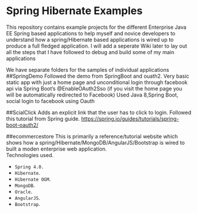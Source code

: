 # Spring Hibernate Examples
This repository contains example projects for the different Enterprise Java EE Spring based applications to help myself and novice developers to understand how a spring/Hibernate based applications is wired up to produce a full fledged application. I will add a seperate Wiki later to lay out all the steps that I have followed to debug and build some of my main applications

We have separate folders for the samples of individual applications
##SpringDemo
Followed the demo from SpringBoot and ouath2. Very basic static app with just a home page and unconditional login through facebook api via Spring Boot’s @EnableOAuth2Sso (if you visit the home page you will be automatically redirected to Facebook)
Used Java 8,Spring Boot, social login to facebook using Oauth


##ScialClick
Adds an explicit link that the user has to click to login. Followed this tutorial from Spring guide. https://spring.io/guides/tutorials/spring-boot-oauth2/

##ecommercestore
This is primarily a reference/tutorial website which shows how a spring/Hibernate/MongoDB/AngularJS/Bootstrap is wired to built a moden enterprise web application.</br>
Technologies used.

* `Spring 4.0.`
* `Hibernate`.
* `Hibernate OGM`.
* `MongoDB`.
* `Oracle`.
* `AngularJS`.
* `Bootstrap`.
